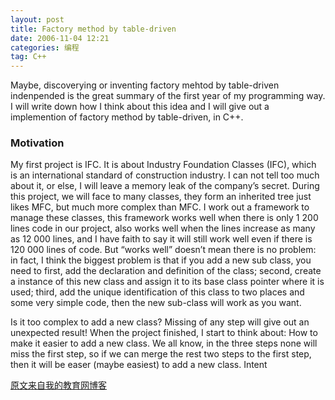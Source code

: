 ```yaml
---
layout: post
title: Factory method by table-driven
date: 2006-11-04 12:21
categories: 编程 
tag: C++ 
---
```

 
Maybe, discoverying or inventing factory mehtod by table-driven indenpended is the great summary of the first year of my programming way. I will write down how I think about this idea and I will give out a implemention of factory method by table-driven, in C++.
<!-- more -->
 
### Motivation

My first project is IFC. It is about Industry Foundation Classes (IFC), which is an international standard of construction industry. I can not tell too much about it, or else, I will leave a memory leak of the company’s secret. During this project, we will face to many classes, they form an inherited tree just likes MFC, but much more complex than MFC. I work out a framework to manage these classes, this framework works well when there is only 1 200 lines code in our project, also works well when the lines increase as many as 12 000 lines, and I have faith to say it will still work well even if there is 120 000 lines of code. But “works well” doesn’t mean there is no problem: in fact, I think the biggest problem is that if you add a new sub class, you need to first, add the declaration and definition of the class; second, create a instance of this new class and assign it to its base class pointer where it is used; third, add the unique identification of this class to two places and some very simple code, then the new sub-class will work as you want. 

Is it too complex to add a new class? Missing of any step will give out an unexpected result! When the project finished, I start to think about: How to make it easier to add a new class. We all know, in the three steps none will miss the first step, so if we can merge the rest two steps to the first step, then it will be easer (maybe easiest) to add a new class.
Intent

[原文来自我的教育网博客][原文来自我的教育网博客]

[原文来自我的教育网博客]:http://teacher.edu.cn/pc/article/200611/333820.html
